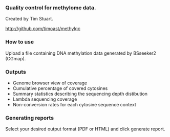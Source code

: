 ### Quality control for methylome data.

Created by Tim Stuart. 

http://github.com/timoast/methylqc

### How to use

Upload a file containing DNA methylation data generated by BSseeker2 (CGmap).

### Outputs

* Genome browser view of coverage  
* Cumulative percentage of covered cytosines  
* Summary statistics describing the sequencing depth distibution  
* Lambda sequencing coverage  
* Non-conversion rates for each cytosine sequence context  

### Generating reports

Select your desired output format (PDF or HTML) and click generate report.

